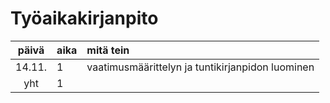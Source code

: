 # Työaikakirjanpito

| päivä  | aika | mitä tein  |
| :----: |:-----| :-----|
| 14.11. | 1    | vaatimusmäärittelyn ja tuntikirjanpidon luominen |
| yht    | 1   | | 